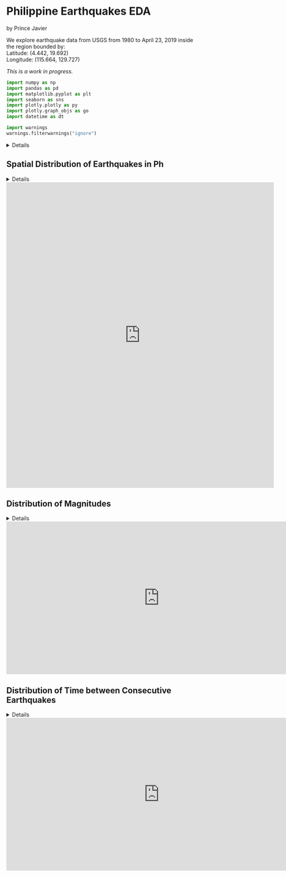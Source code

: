
# Philippine Earthquakes EDA

by Prince Javier

We explore earthquake data from USGS from 1980 to April 23, 2019 inside the region bounded by:
<br>Latitude: (4.442, 19.692)
<br>Longitude: (115.664, 129.727)

*This is a work in progress.*

```python
import numpy as np
import pandas as pd
import matplotlib.pyplot as plt
import seaborn as sns
import plotly.plotly as py
import plotly.graph_objs as go
import datetime as dt

import warnings
warnings.filterwarnings("ignore")
```

<details>
<p>
  
  ```python
  import numpy as np
  import pandas as pd
  import matplotlib.pyplot as plt
  import seaborn as sns
  import plotly.plotly as py
  import plotly.graph_objs as go
  import datetime as dt

  import warnings
  warnings.filterwarnings("ignore")
  ```

  ```python
  eq = pd.read_csv("data_other/earthquakes_1980_onwards.csv")
  ```


  ```python
  eq["depth"] = eq["depth"] * -1
  ```


  ```python
  eq["time"] = pd.to_datetime(eq["time"])
  ```


  ```python
  ## convert to GMT + 8
  eq["date"] = eq["time"] + dt.timedelta(hours=8)
  ```


  ```python
  # text
  eq["text"] = [f"mag: {mag}<br>depth: {depth}<br>date: {date.date()}" for mag,
                depth, date in zip(eq.mag, eq.depth, eq.date)]
  ```

</p>
</details>

## Spatial Distribution of Earthquakes in Ph
  
<details>
<p>
  
```python
# Create a trace
data = go.Scattergeo(
    lon=eq.longitude,
    lat=eq.latitude,
    text=eq.text,
    marker=go.scattergeo.Marker(
        color=eq.depth,
        size=2 ** eq.mag/10,
        colorscale="Jet",
        colorbar=dict(thickness=10, title="Depth")),
)

layout = go.Layout(
    title=go.layout.Title(
        text='Earthquake in the Ph from 1980 to April 23, 2019'),

    width=700,
    height=800,
    showlegend=False,

    geo=go.layout.Geo(
        resolution=50,
        scope='asia',
        showframe=False,
        showcoastlines=True,
        showland=True,
        landcolor="rgb(229, 229, 229)",
        countrycolor="rgb(255, 255, 255)",
        coastlinecolor="rgb(255, 255, 255)",
        projection=go.layout.geo.Projection(
            type='mercator'
        ),
        lonaxis=go.layout.geo.Lonaxis(
            range=[116.0, 129.0]
        ),
        lataxis=go.layout.geo.Lataxis(
            range=[5, 20]
        ),
        domain=go.layout.geo.Domain(
            x=[0, 1],
            y=[0, 1]
        )
    ),
    legend=go.layout.Legend(
        traceorder='reversed'
    )
)

data = [data]
fig = go.Figure(layout=layout, data=data)
py.iplot(fig, filename='eq_geoscatter')
```

</p>
</details>

<iframe id="igraph" scrolling="no" style="border:none;" seamless="seamless" src="https://plot.ly/~pjavier/16.embed" height="800px" width="700px"></iframe>


## Distribution of Magnitudes


<details>
<p>
  
```python
mags = eq.mag.value_counts()
x = mags.keys()
inds = np.argsort(x)
x = x[inds]
y = mags.values[inds]

# Create a trace
data = go.Scatter(
    x=x,
    y=y
)

# Edit the layout
layout = dict(title='Histogram of Earthquake Magnitudes Around Ph',
              xaxis=dict(title='Magnitude'),
              yaxis=dict(title='Counts'),
              width=800,
              height=400
              )

data = [data]

fig = dict(data=data, layout=layout)
py.iplot(fig, filename='eq_distribution_mag')
```

</p>
</details>



<iframe id="igraph" scrolling="no" style="border:none;" seamless="seamless" src="https://plot.ly/~pjavier/18.embed" height="400px" width="800px"></iframe>



## Distribution of Time between Consecutive Earthquakes


<details>
<p>
  
```python
# @hidden_cell
from collections import Counter
```


```python
eq = eq.sort_values("time")
```


```python
data = []

eq_ranges = [(2.5, 5), (5, 9)]

for i in range(len(eq_ranges)):
    min_, max_ = eq_ranges[i]
    eq_filtered = eq[np.logical_and(eq.mag >= min_, eq.mag <= max_)]

    eq_filtered["time_gap"] = [0] + [t2 - t1 for t1,
                                     t2 in zip(eq_filtered.time[:-1], eq_filtered.time[1:])]

    # get hour gaps
    hour_gaps = [0] + [i.days * 24 for i in eq_filtered.time_gap.values[1:]]
    hour_gaps = Counter(hour_gaps)

    x = np.array(list(hour_gaps.keys()))
    inds = np.argsort(x)
    x = x[inds]
    y = np.array(list(hour_gaps.values()))[inds]
    y = np.log(y)

    # Create a trace
    trace = go.Scatter(
        name=str(eq_ranges[i]),
        x=x,
        y=y
    )

    data.append(trace)

# Edit the layout
layout = dict(title='Distribution of Gaps Between Earthquakes for Different Magnitude Ranges',
              xaxis=dict(title='Hours gap between consecutive earthquakes',
                         range=[0, 1200]),
              yaxis=dict(title='Natural Logarithm of Frequency'),
              width=800,
              height=400
              )


fig = dict(data=data, layout=layout)
py.iplot(fig, filename='eq_distribution_time')
```

</p>
</details>


<iframe id="igraph" scrolling="no" style="border:none;" seamless="seamless" src="https://plot.ly/~pjavier/20.embed" height="400px" width="800px"></iframe>
